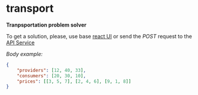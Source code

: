 # transport

**Tranpsportation problem solver**

To get a solution, please, use base [react UI](https://pure-reaches-12952.herokuapp.com/) or send the *POST* request to the [API Service](https://mighty-shelf-82507.herokuapp.com/)

*Body example:*

```JSON
{
	"providers": [12, 40, 33],
	"consumers": [20, 30, 10],
	"prices": [[3, 5, 7], [2, 4, 6], [9, 1, 8]]
}

